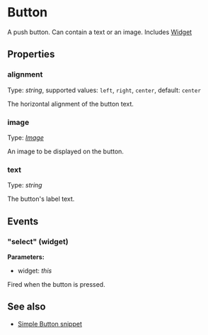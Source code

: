 ---
---
# Button
A push button. Can contain a text or an image.
Includes [Widget](Widget.md)

## Properties
### alignment
Type: *string*, supported values: `left`, `right`, `center`, default: `center`

The horizontal alignment of the button text.
### image
Type: *[Image](../types.md#image)*

An image to be displayed on the button.
### text
Type: *string*

The button's label text.

## Events
### "select" (widget)

**Parameters:**

- widget: *this*

Fired when the button is pressed.


## See also
- [Simple Button snippet](https://github.com/eclipsesource/tabris-js/blob/v1.8.0/snippets/button/button.js)
